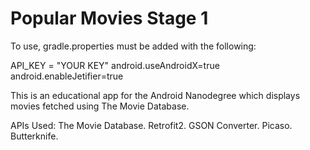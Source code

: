 # Popular Movies Stage 1

To use, gradle.properties must be added with the following:

API_KEY = "YOUR KEY"
android.useAndroidX=true
android.enableJetifier=true

This is an educational app for the Android Nanodegree which displays movies fetched using The Movie Database.

APIs Used:
The Movie Database.
Retrofit2.
GSON Converter.
Picaso.
Butterknife.
